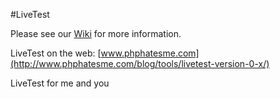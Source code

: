 #LiveTest

Please see our [Wiki](https://github.com/phphatesme/LiveTest/wiki/) for more information.

LiveTest on the web: [www.phphatesme.com](http://www.phphatesme.com/blog/tools/livetest-version-0-x/)

LiveTest for me and you
